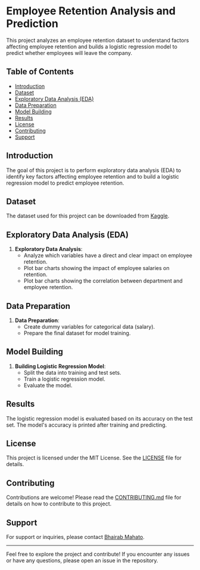 # Employee Retention Analysis and Prediction

This project analyzes an employee retention dataset to understand factors affecting employee retention and builds a logistic regression model to predict whether employees will leave the company.

## Table of Contents

- [Introduction](introduction)
- [Dataset](#dataset)
- [Exploratory Data Analysis (EDA)](#exploratory-data-analysis-eda)
- [Data Preparation](#data-preparation)
- [Model Building](#model-building)
- [Results](#results)
- [License](#license)
- [Contributing](#contributing)
- [Support](#support)

## Introduction

The goal of this project is to perform exploratory data analysis (EDA) to identify key factors affecting employee retention and to build a logistic regression model to predict employee retention.

## Dataset

The dataset used for this project can be downloaded from [Kaggle](https://www.kaggle.com/giripujar/hr-analytics).

## Exploratory Data Analysis (EDA)

1. **Exploratory Data Analysis**:
   - Analyze which variables have a direct and clear impact on employee retention.
   - Plot bar charts showing the impact of employee salaries on retention.
   - Plot bar charts showing the correlation between department and employee retention.


## Data Preparation

1. **Data Preparation**:
   - Create dummy variables for categorical data (salary).
   - Prepare the final dataset for model training.

## Model Building

1. **Building Logistic Regression Model**:
   - Split the data into training and test sets.
   - Train a logistic regression model.
   - Evaluate the model.


## Results

The logistic regression model is evaluated based on its accuracy on the test set. The model's accuracy is printed after training and predicting.

## License

This project is licensed under the MIT License. See the [LICENSE](LICENSE) file for details.

## Contributing

Contributions are welcome! Please read the [CONTRIBUTING.md](CONTRIBUTING.md) file for details on how to contribute to this project.

## Support

For support or inquiries, please contact [Bhairab Mahato](mailto:Bhairabmahato7384@gmail.com).

---

Feel free to explore the project and contribute! If you encounter any issues or have any questions, please open an issue in the repository.
